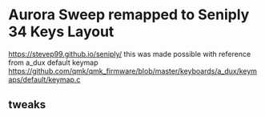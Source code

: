 # Aurora Sweep remapped to Seniply 34 Keys Layout

https://stevep99.github.io/seniply/
this was made possible with reference from a_dux default keymap
https://github.com/qmk/qmk_firmware/blob/master/keyboards/a_dux/keymaps/default/keymap.c

## tweaks
